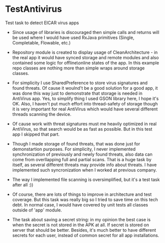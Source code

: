# TestAntivirus
Test task to detect EICAR virus apps

* Since usage of libraries is discouraged then simple calls and returns will be used where I would have used RxJava primitives (Single, Completable, Flowable, etc.)

* Repository module is created to display usage of CleanArchitecture - in the real app it would have synced storage and remote modules and also contained some logic for offline\online states of the app. In this example repo classes are nothing more than simple wraps around storage classes.

* For simplicity I use SharedPreference to store virus signatures and found threats. Of cause it woulnd't be a good solution for a good app, it was done this way just to demonstrate that storage is needed in AntiVirus app. Yes, to simplify thing I used GSON library here, I hope it's OK. Also, I haven't put much effort into thread-safety of storage though it is very important for real AntiVirus which would have several different threads scanning the device.
* Of cause work with threat signatures must me heavily optimized in real AntiVirus, so that search would be as fast as possible. But in this test app I skipped that part.
* Though I made storage of found threats, that was done just for demonstartion purposes. For simplicity, I never implemented synchronization of previously and newly found threats, also data can come from overllapping full and partial scans. That is a huge task by itself, as several different threats may provide info about threats. I have implemented such syncronization when I worked at previous company.
* The way I implemented file scanning is oversimplified, but it's a test task after all :))
* Of course, there are lots of things to improve in architecture and test coverage. But this task was really big so I tried to save time on this tech debt. In normal case, I would have covered by unit tests all classes outside of 'app' module.

* The task about saving a secret string: in my opinion the best case is when the secret is not stored in the APK at all. If secret is stored on server that should be better. Besides, it's much better to have different secrets for each user, instead of common secret for all app installations.
